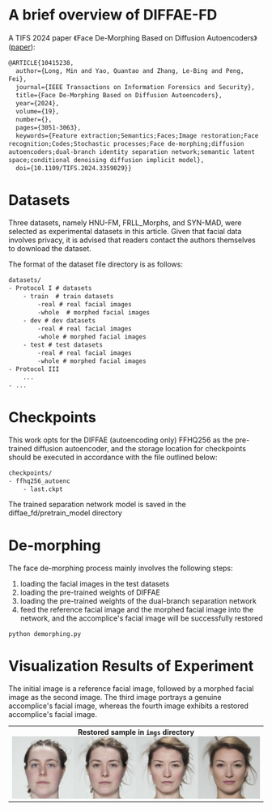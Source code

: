 # A brief overview of DIFFAE-FD
A TIFS 2024 paper 《Face De-Morphing Based on Diffusion Autoencoders》 ([paper](https://ieeexplore.ieee.org/stamp/stamp.jsp?tp=&arnumber=10415238)):

```
@ARTICLE{10415238,
  author={Long, Min and Yao, Quantao and Zhang, Le-Bing and Peng, Fei},
  journal={IEEE Transactions on Information Forensics and Security}, 
  title={Face De-Morphing Based on Diffusion Autoencoders}, 
  year={2024},
  volume={19},
  number={},
  pages={3051-3063},
  keywords={Feature extraction;Semantics;Faces;Image restoration;Face recognition;Codes;Stochastic processes;Face de-morphing;diffusion autoencoders;dual-branch identity separation network;semantic latent space;conditional denoising diffusion implicit model},
  doi={10.1109/TIFS.2024.3359029}}
```
# Datasets
Three datasets, namely HNU-FM, FRLL_Morphs, and SYN-MAD, were selected as experimental datasets in this article. Given that facial data involves privacy, it is advised that readers contact the authors themselves to download the dataset.

The format of the dataset file directory is as follows:
```
datasets/
- Protocol I # datasets
    - train  # train datasets
        -real # real facial images
        -whole  # morphed facial images
    - dev # dev datasets
        -real # real facial images
        -whole # morphed facial images
    - test # test datasets
        -real # real facial images
        -whole # morphed facial images
- Protocol III
    ...
- ...
```

# Checkpoints
This work opts for the DIFFAE (autoencoding only) FFHQ256 as the pre-trained diffusion autoencoder, and the storage location for checkpoints should be executed in accordance with the file outlined below:

```
checkpoints/
- ffhq256_autoenc
    - last.ckpt 
```

The trained separation network model is saved in the diffae_fd/pretrain_model directory

# De-morphing
The face de-morphing process mainly involves the following steps:
1. loading the facial images in the test datasets
2. loading the pre-trained weights of DIFFAE
3. loading the pre-trained weights of the dual-branch separation network
4. feed the reference facial image and the morphed facial image into the network, and the accomplice's facial image will be successfully restored
```
python demorphing.py
```

# Visualization Results of Experiment
The initial image is a reference facial image, followed by a morphed facial image as the second image. The third image portrays a genuine accomplice's facial image, whereas the fourth image exhibits a restored accomplice's facial image.

<table>
<tr>
<th width="100%">
Restored sample in <code>imgs</code> directory<br><img src="./imgs/102_112.png" style="width: 100%">
</th>
</tr>
</table>

